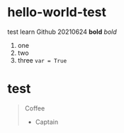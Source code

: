 # hello-world-test
test
learn Github
20210624
**bold**
*bold*
1. one
2. two
3. three
`var = True`
# test
> Coffee
> - Captain
